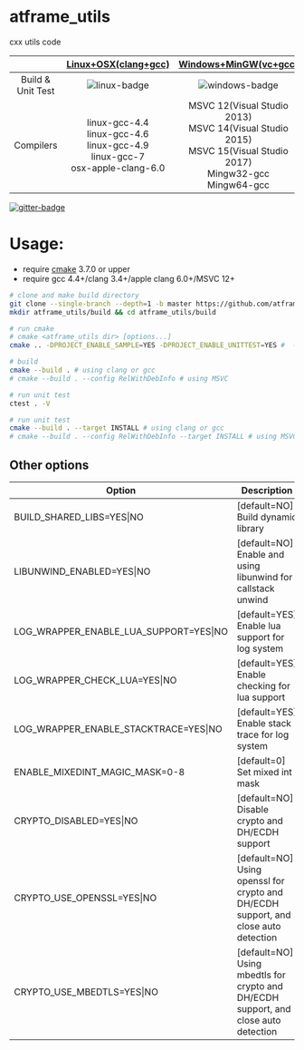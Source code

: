 # atframe_utils
cxx utils code

|                           | [Linux+OSX(clang+gcc)][linux-link] | [Windows+MinGW(vc+gcc)][windows-link] | [Coverage][coverage-link] |
|:-------------------------:|:----------------------------------:|:-------------------------------------:|:-------------------------:|
| Build & Unit Test         | ![linux-badge]                     | ![windows-badge]                      | ![coverage-badge]         |
Compilers | linux-gcc-4.4 <br /> linux-gcc-4.6 <br /> linux-gcc-4.9 <br /> linux-gcc-7 <br /> osx-apple-clang-6.0 <br /> | MSVC 12(Visual Studio 2013) <br /> MSVC 14(Visual Studio 2015) <br /> MSVC 15(Visual Studio 2017) <br /> Mingw32-gcc <br /> Mingw64-gcc |  

[![gitter-badge]][gitter-link]

[linux-badge]: https://travis-ci.org/atframework/atframe_utils.svg?branch=master "Travis build status"
[linux-link]:  https://travis-ci.org/atframework/atframe_utils "Travis build status"
[windows-badge]: https://ci.appveyor.com/api/projects/status/7e6q54xxdga6ov00?svg=true "AppVeyor build status"
[windows-link]:  https://ci.appveyor.com/project/owt5008137/atframe-utils/branch/master "AppVeyor build status"
[coverage-badge]: https://coveralls.io/repos/github/atframework/atframe_utils/badge.svg?branch=master "Coveralls coverage"
[coverage-link]:  https://coveralls.io/github/atframework/atframe_utils?branch=master "Coveralls coverage"
[gitter-badge]: https://badges.gitter.im/atframework/common.svg "Gitter"
[gitter-link]:  https://gitter.im/atframework/common?utm_source=badge&utm_medium=badge&utm_campaign=pr-badge "Gitter"

# Usage:

+ require [cmake][cmake] 3.7.0 or upper
+ require gcc 4.4+/clang 3.4+/apple clang 6.0+/MSVC 12+

~~~~~~~~~~bash
# clone and make build directory
git clone --single-branch --depth=1 -b master https://github.com/atframework/atframe_utils.git
mkdir atframe_utils/build && cd atframe_utils/build

# run cmake
# cmake <atframe_utils dir> [options...]
cmake .. -DPROJECT_ENABLE_SAMPLE=YES -DPROJECT_ENABLE_UNITTEST=YES #  -DCMAKE_INSTALL_PREFIX=<install prefix>

# build
cmake --build . # using clang or gcc
# cmake --build . --config RelWithDebInfo # using MSVC

# run unit test
ctest . -V

# run unit test
cmake --build . --target INSTALL # using clang or gcc
# cmake --build . --config RelWithDebInfo --target INSTALL # using MSVC
~~~~~~~~~~

## Other options

| Option  | Description |
|---------|-------------|
| BUILD\_SHARED\_LIBS=YES\|NO | [default=NO] Build dynamic library |
| LIBUNWIND\_ENABLED=YES\|NO | [default=NO] Enable and using libunwind for callstack unwind |
| LOG\_WRAPPER\_ENABLE\_LUA\_SUPPORT=YES\|NO | [default=YES] Enable lua support for log system |
| LOG\_WRAPPER\_CHECK\_LUA=YES\|NO | [default=YES] Enable checking for lua support |
| LOG\_WRAPPER\_ENABLE\_STACKTRACE=YES\|NO | [default=YES] Enable stack trace for log system |
| ENABLE\_MIXEDINT\_MAGIC\_MASK=0-8 | [default=0] Set mixed int mask |
| CRYPTO\_DISABLED=YES\|NO | [default=NO] Disable crypto and DH/ECDH support |
| CRYPTO\_USE\_OPENSSL=YES\|NO | [default=NO] Using openssl for crypto and DH/ECDH support, and close auto detection |
| CRYPTO\_USE\_MBEDTLS=YES\|NO | [default=NO] Using mbedtls for crypto and DH/ECDH support, and close auto detection |

[cmake]: https://cmake.org/